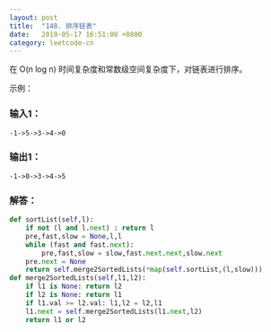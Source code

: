 ```yaml
---
layout: post
title:  "148. 排序链表"
date:   2019-05-17 16:51:00 +0800
category: leetcode-cn
---
```


在 O(n log n) 时间复杂度和常数级空间复杂度下，对链表进行排序。

示例：  

### 输入1：

```
-1->5->3->4->0
```

### 输出1：

```
-1->0->3->4->5
```

### 解答：  

```python
def sortList(self,l):
    if not (l and l.next) : return l
    pre,fast,slow = None,l,l
    while (fast and fast.next):
        pre,fast,slow = slow,fast.next.next,slow.next
    pre.next = None
    return self.merge2SortedLists(*map(self.sortList,(l,slow)))
def merge2SortedLists(self,l1,l2):
    if l1 is None: return l2
    if l2 is None: return l1
    if l1.val >= l2.val: l1,l2 = l2,l1
    l1.next = self.merge2SortedLists(l1.next,l2)
    return l1 or l2
```
